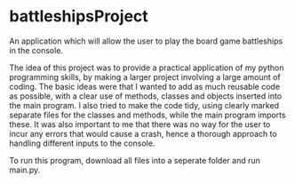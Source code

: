 # battleshipsProject
An application which will allow the user to play the board game battleships in the console.

The idea of this project was to provide a practical application of my python programming skills, by making a larger project involving a large amount of coding. The basic ideas were that I wanted to add as much reusable code as possible, with a clear use of methods, classes and objects inserted into the main program. I also tried to make the code tidy, using clearly marked separate files for the classes and methods, while the main program imports these. It was also important to me that there was no way for the user to incur any errors that would cause a crash, hence a thorough approach to handling different inputs to the console.

To run this program, download all files into a seperate folder and run main.py.
